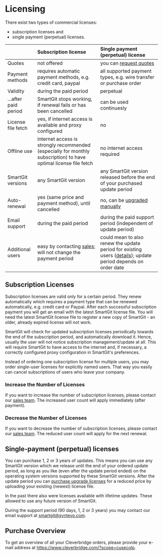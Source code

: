 # Licensing

There exist two types of commercial licenses:
- subscription licenses and
- single payment (perpetual) licenses.

| |Subscription license | Single payment (perpetual) license|
|-|:--------------------|:----------------------------------|
|Quotes              | not offered                                                  | you can [request quotes](https://www.syntevo.com/smartgit/purchase/#single-payment)|
|Payment methods     | requires automatic payment methods, e.g. credit card, paypal | all supported payment types, e.g. wire transfer or purchase order |
|Validity            | during the paid period                                       | perpetual |
|...after paid period| SmartGit stops working, if renewal fails or has been cancelled | can be used continuesly |
|License file fetch  | yes, if internet access is available and proxy configured      | no |
|Offline use         | internet access is strongly recommended (especially for monthly subscription) to have optimal license file fetch | no internet access required |
|SmartGit versions   | any SmartGit version                                         | any SmartGit version released before the end of your purchased update period |
|Auto-renewal        | yes (same price and payment method), until cancelled | no, can be [upgraded manually](https://www.syntevo.com/smartgit/purchase/#upgrade)|
|Email support       | during the paid period                               | during the paid support period (independent of update period) |
|Additional users    | easy by contacting [sales](mailto:sales@syntevo.com); will not change the payment period | could mean to also renew the update period for existing users ([details](Purchase-Upgrades.md)); update period depends on order date|


## Subscription Licenses

Subscription licenses are valid only for a certain period.
They renew automatically which requires a payment type that can be renewed automatically, e.g. credit card or Paypal.
After each successful subscription payment you will get an email with the latest SmartGit license file.
You will need the latest SmartGit license file to register a new copy of SmartGit - an older, already expired license will not work.

SmartGit will check for updated subscription licenses periodically towards the end of the subscription period, and automatically download it.
Hence, usually the user will not notice subscription management/update at all.
This will require SmartGit to have access to the internet and, if necessary, a correctly configured proxy configuration in SmartGit's preferences.

Instead of ordering one subscription license for multiple users, you may order single-user licenses for explicitly named users.
That way you easily can cancel subscriptions of users who leave your company.


### Increase the Number of Licenses

If you want to increase the number of subscription licenses, please contact our [sales team](mailto:sales@syntevo.com).
The increased user count will apply immediately (after payment).


### Decrease the Number of Licenses

If you want to decrease the number of subscription licenses, please contact our [sales team](mailto:sales@syntevo.com).
The reduced user count will apply for the next renewal.


## Single-payment (perpetual) licenses
You can purchase 1, 2 or 3 years of updates.
This means you can use any SmartGit version which we release until the end of your ordered update period, as long as you like (even after the update period ended) on the operating system versions supported by these SmartGit versions.
After the update period you can [purchase upgrade licenses](https://www.syntevo.com/smartgit/purchase/#upgrade) for a reduced price by uploading your existing (newest) license file.

In the past there also were licenses available with lifetime updates.
These allowed to use any future version of SmartGit.

During the support period (90 days, 1, 2 or 3 years) you may contact our email support at [smartgit@syntevo.com](mailto:smartgit@syntevo.com).


## Purchase Overview

To get an overview of all your Cleverbridge orders, please provide your
e-mail address at <https://www.cleverbridge.com/?scope=cusecolp>.
